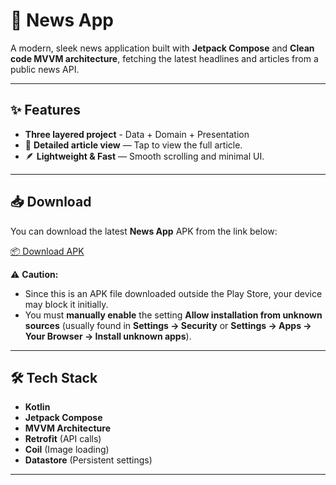 # 📰 News App

A modern, sleek news application built with **Jetpack Compose** and **Clean code MVVM architecture**, fetching the latest headlines and articles from a public news API.

---

## ✨ Features
- **Three layered project** - Data +  Domain + Presentation
- 📰 **Detailed article view** — Tap to view the full article.
- 🪶 **Lightweight & Fast** — Smooth scrolling and minimal UI.

---
## 📥 Download

You can download the latest **News App** APK from the link below:

[📦 Download APK](https://github.com/piyush-kumar-zebpay/News/releases/download/v2.5.0/News.Clean.Code.apk)


⚠ **Caution:**  
- Since this is an APK file downloaded outside the Play Store, your device may block it initially.  
- You must **manually enable** the setting **Allow installation from unknown sources** (usually found in **Settings → Security** or **Settings → Apps → Your Browser → Install unknown apps**).
---

## 🛠 Tech Stack

- **Kotlin**
- **Jetpack Compose**
- **MVVM Architecture**
- **Retrofit** (API calls)
- **Coil** (Image loading)
- **Datastore** (Persistent settings)

---
